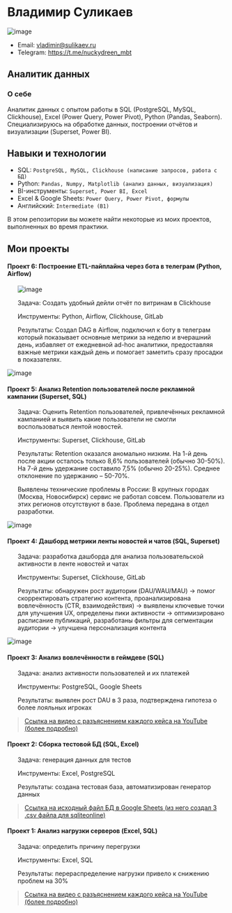 # Владимир Суликаев 
![image](https://github.com/user-attachments/assets/478001f8-0f72-435e-ada8-fa546ca235e8)

- Email: vladimir@sulikaev.ru
- Telegram: https://t.me/nuckydreen_mbt

## Аналитик данных

### О себе 

Аналитик данных с опытом работы в SQL (PostgreSQL, MySQL, Clickhouse), Excel (Power Query, Power Pivot), Python (Pandas, Seaborn). Специализируюсь на обработке данных, построении отчётов и визуализации (Superset, Power BI).

## Навыки и технологии

- SQL: ``PostgreSQL, MySQL, Clickhouse (написание запросов, работа с БД)``  
- Python: ``Pandas, Numpy, Matplotlib (анализ данных, визуализация)``
- BI-инструменты: ``Superset, Power BI, Excel``
- Excel & Google Sheets: ``Power Query, Power Pivot, формулы``  
- Английский: ``Intermediate (B1)``

В этом репозитории вы можете найти некоторые из моих проектов, выполненных во время практики.
<br>

## Мои проекты

#### Проект 6: Построение ETL-пайплайна через бота в телеграм (Python, Airflow)

<ol>

![image](https://github.com/user-attachments/assets/70d0881c-d6ff-4c39-a3d4-65f854c5fe0a)

<p> Задача: Создать удобный дейли отчёт по витринам в Clickhouse </p>
<p> Инструменты: Python, Airflow, Clickhouse, GitLab </p>
<p> Результаты: Создал DAG в Airflow, подключил к боту в телеграм который показывает основные метрики за неделю и вчерашний день, избавляет от ежедневной ad-hoc аналитики, предоставляя важные метрики каждый день и помогает заметить сразу просадки в показателях. </p>

</ol>

![image](https://github.com/user-attachments/assets/f200c18b-2883-409e-b149-7d169a4dad22)

#### Проект 5: Анализ Retention пользователей после рекламной кампании (Superset, SQL)

<ol>

<p> Задача: Оценить Retention пользователей, привлечённых рекламной кампанией и выявить какие пользователи не смогли воспользоваться лентой новостей. </p>
<p> Инструменты: Superset, Clickhouse, GitLab </p>
<p> Результаты: Retention оказался аномально низким. На 1-й день после акции осталось только 8,6% пользователей (обычно 30-50%). На 7-й день удержание составило 7,5% (обычно 20-25%). Среднее отклонение по удержанию – 50-70%. 
  
Выявлены технические проблемы в России: В крупных городах (Москва, Новосибирск) сервис не работал совсем. Пользователи из этих регионов отсутствуют в базе. Проблема передана в отдел разработки.</p>

</ol>

![image](https://github.com/user-attachments/assets/f200c18b-2883-409e-b149-7d169a4dad22)

#### Проект 4: Дашборд метрики ленты новостей и чатов (SQL, Superset)

<ol>

<p> Задача: разработка дашборда для анализа пользовательской активности в ленте новостей и чатах </p>
<p> Инструменты: Superset, Clickhouse, GitLab </p>
<p> Результаты: обнаружен рост аудитории (DAU/WAU/MAU) → помог скорректировать стратегию контента, проанализирована вовлечённость (CTR, взаимодействия) → выявлены ключевые точки для улучшения UX, определены пики активности → оптимизировано расписание публикаций, разработаны фильтры для сегментации аудитории → улучшена персонализация контента </p>

</ol>

![image](https://github.com/user-attachments/assets/71d39ad3-24d8-4a78-a748-109cf37645a1)

#### Проект 3: Анализ вовлечённости в геймдеве (SQL)

<ol>

<p> Задача: анализ активности пользователей и их платежей </p>
<p> Инструменты: PostgreSQL, Google Sheets </p>
<p> Результаты: выявлен рост DAU в 3 раза, подтверждена гипотеза о более лояльных игроках </p>

</ol>

> <a href="https://youtu.be/PwAE9W_19KI?si=0RXfYwele5kSs8Vo">Ссылка на видео с разъяснением каждого кейса на YouTube (более подробно) </a>

#### Проект 2: Сборка тестовой БД (SQL, Excel)

<ol>

<p> Задача: генерация данных для тестов </p>
<p> Инструменты: Excel, PostgreSQL </p>
<p> Результаты: создана тестовая база, автоматизирован генератор данных </p>

</ol>

> <a href="https://docs.google.com/spreadsheets/d/1y_QszM6TqXtx8qt5ZaN0iQ0RGP2bjiWztiBEuIKIk4A/edit?usp=sharing">Ссылка на исходный файл БД в Google Sheets (из него создал 3 .csv файла для sqliteonline) </a>

#### Проект 1: Анализ нагрузки серверов (Excel, SQL)

<ol>

<p> Задача: определить причину перегрузки </p>
<p> Инструменты: Excel, SQL </p>
<p> Результаты: перераспределение нагрузки привело к снижению проблем на 30% </p>

</ol>

> <a href="https://youtu.be/mQ5jHFjSQNA?si=x8RbixMC_DtVjV9I">Ссылка на видео с разъяснением каждого кейса на YouTube (более подробно)</a>
